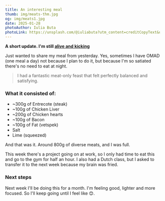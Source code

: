 ```yaml
---
title: An interesting meal
thumb: img/meats-thm.jpg
og: img/meats1.jpg
date: 2025-01-28
photoAuthor: Iulia Buta
photoLink: https://unsplash.com/@iuliabuta?utm_content=creditCopyText&utm_medium=referral&utm_source=unsplash
---
```


**A short update. I'm still [alive and kicking](https://youtu.be/ljIQo1OHkTI?si=2-Y756lriUR6cq16)**

Just wanted to share my meal from yesterday. Yes, sometimes I have OMAD (one meal a day) not because I plan to do it, but because I'm so satiated there's no need to eat at night.

>  I had a fantastic meat-only feast that felt perfectly balanced and satisfying.

### What it consisted of:

- ~300g of Entrecote (steak)
- ~100g of Chicken Liver
- ~200g of Chicken hearts
- ~100g of Bacon
- ~100g of Fat (vetspek)
- Salt
- Lime (squeezed)

And that was it. Around 800g of diverse meats, and I was full.

This week there's a project going on at work, so I only had time to eat this and go to the gym for half an hour. I also had a Dutch class, but I asked to transfer it to the next week because my brain was fried.

### Next steps

Next week I'll be doing this for a month. I'm feeling good, lighter and more focused. So I'll keep going until I feel like 😊.